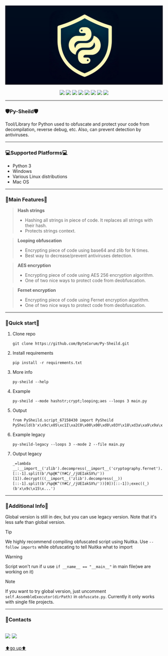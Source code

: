 <a id ="up"></a>
![Banner](assets/banner.png)
<p align="center">
<img src="https://img.shields.io/badge/PySheild-v2.0.0.0-blue?style=for-the-badge&logo=&logoColor=whit">
<img src="https://img.shields.io/badge/WIP-9457EB?style=for-the-badge">
<img src="https://img.shields.io/badge/Python-FFD43B?style=for-the-badge&logo=python&logoColor=blue">
<img src="https://img.shields.io/badge/VSCode-0078D4?style=for-the-badge&logo=visual%20studio%20code&logoColor=white">
<img src="https://img.shields.io/badge/tests-67/100-E1A616?style=for-the-badge&logo=&logoColor=whit">
<img src="https://img.shields.io/badge/build-passing-76B900?style=for-the-badge&logo=&logoColor=whit">
<img src="https://img.shields.io/badge/code quality-A-76B900?style=for-the-badge&logo=&logoColor=whit">
<img src="https://img.shields.io/badge/license-GPL3.0-blue?style=for-the-badge&logo=&logoColor=whit">
</p>

---
### 🛡Py-Sheild🛡
Tool/Library for Python used to obfuscate and protect your code from decompilation, reverse debug, etc. Also, can prevent detection by antiviruses.

---
### 💻Supported Platforms💻

- Python 3
- Windows
- Various Linux distributions
- Mac OS

---
### 🔧Main Features🔧
> **Hash strings**
> - Hashing all strings in piece of code. It replaces all strings with their hash.
> - Protects strings context.

> **Looping obfuscation**
> - Encrypting piece of code using base64 and zlib for N times.
> - Best way to decrease/prevent antiviruses detection.

> **AES encryption**
> - Encrypting piece of code using AES 256 encryption algorithm.
> - One of two nice ways to protect code from deobfuscation.

> **Fernet encryption**
> - Encrypting piece of code using Fernet encryption algorithm.
> - One of two nice ways to protect code from deobfuscation.
---

### 🏁Quick start🏁
1. Clone repo
    ```
    git clone https://github.com/ByteCorum/Py-Sheild.git
    ```
2. Install requirements
   ```
   pip install -r requirements.txt
   ```
3. More info
   ```
   py-sheild --help
   ```
4. Example
    ```
    py-sheild --mode hashstr;crypt;looping;aes --loops 3 main.py
    ```
5. Output
   ```
   from PySheild.script_67158430 import PySheild
   PySheild(b'x\x9c\x05\xc1I\xa2C0\x00\x00\xd0\x03Y\x18\xd3a\xa9\x9a\xf0Q\xc4\\;TEM\r...')
   ```
6. Example legacy
    ```
    py-sheild-legacy --loops 3 --mode 2 --file main.py
    ```
7. Output legacy
   ```
   _=lambda __:__import__('zlib').decompress(__import__('cryptography.fernet').fernet.Fernet(((__import__('zlib').decompress(__))[::-1].split(b'/%p@K^(Y#C/_/jUEIakSX%/'))[1]).decrypt(((__import__('zlib').decompress(__))[::-1].split(b'/%p@K^(Y#C/_/jUEIakSX%/'))[0])[::-1]);exec((_)(b'x\x9c\x15\x...')
   ```

---

### 📜Additional Info📜
Global version is still in dev, but you can use legacy version. Note that it's less safe than global version.

> [!TIP]
> We highly recommend compiling obfuscated script using Nuitka. Use `--follow imports` while obfuscating to tell Nuitka what to import

> [!WARNING]  
> Script won't run if u use `if __name__ == "__main__"` in main file(we are working on it)

> [!NOTE]  
> If you want to try global version, just uncomment `self.AssembleExecutor(dirPath)` in `obfuscate.py`. Currently it only works with single file projects.
---

### 📲Contacts

<a href="https://github.com/ByteCorum"><img src="https://img.shields.io/badge/GitHub-100000?style=for-the-badge&logo=github&logoColor=white"></a>
   <a href="https://discordapp.com/users/798503509522645012"><img src="https://img.shields.io/badge/Discord-003E54?style=for-the-badge&logo=Discord&logoColor=white"></a>
---

[⬆go up⬆](#up)
